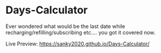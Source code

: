 # Days-Calculator
Ever wondered what would be the last date while recharging/refilling/subscribing etc.... you got it covered now.

Live Preview: https://sanky2020.github.io/Days-Calculator/